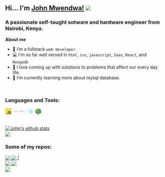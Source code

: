 ## Hi... I'm [John Mwendwa!](https://johnmwendwa)  <img src="https://raw.githubusercontent.com/MartinHeinz/MartinHeinz/master/wave.gif" width="20px"> 

### A passionate self-taught sotware and hardware engineer from Nairobi, Kenya.

**About me**

- 👯 I’m a fullstack `web developer`.
- 💻 I'm so far well versed in `html`, `css`, `javascript`, `Saas`, `React`, and `Mongodb`
- 💉 I love coming up with solutions to problems that affect our every day life.
- 🔭 I’m currently learning more about mysql database.

<br>

### **Languages and Tools:**  

<code><img height="20"  src="https://raw.githubusercontent.com/github/explore/80688e429a7d4ef2fca1e82350fe8e3517d3494d/topics/javascript/javascript.png"></code>
<code><img height="20" src="https://raw.githubusercontent.com/github/explore/80688e429a7d4ef2fca1e82350fe8e3517d3494d/topics/express/express.png"></code>
<code><img height="20" src="https://raw.githubusercontent.com/github/explore/80688e429a7d4ef2fca1e82350fe8e3517d3494d/topics/mongodb/mongodb.png"></code>
<code><img height="20" src="https://raw.githubusercontent.com/github/explore/80688e429a7d4ef2fca1e82350fe8e3517d3494d/topics/react/react.png"></code>
<code><img height="20" src="https://raw.githubusercontent.com/github/explore/80688e429a7d4ef2fca1e82350fe8e3517d3494d/topics/nodejs/nodejs.png"></code>    

<br />

<a href="https://github.com/johnmwendwa">
 <img align="center" src="https://github-readme-stats.vercel.app/api?username=johnmwendwa&show_icons=true&theme=codeSTACKr&line_height=27" alt="John's github stats"/>

 <br />

<a href="https://github.com/johnmwendwa">
  <img align="center" src="https://github-readme-stats.vercel.app/api/top-langs/?username=johnmwendwa&theme=codeSTACKr&hide_langs_below=1" />
</a>

</a>
<br />


### Some of my repos:


<a href="https://github.com/johnmwendwa/multiplication-table">
  <img align="center" src="https://github-readme-stats.vercel.app/api/pin/?username=johnmwendwa&repo=multiplication-table&theme=codeSTACKr" />
</a> 
<a href="https://github.com/johnmwendwa/photo-gallery"><img align="center" src="https://github-readme-stats.vercel.app/api/pin/?username=johnmwendwa&repo=photo-gallery&theme=codeSTACKr" />
</a> |

<br />

<a href="https://github.com/johnmwendwa/materialize-preloaders">
  <img align="center" src="https://github-readme-stats.vercel.app/api/pin/?username=johnmwendwa&repo=materialize-preloaders&theme=codeSTACKr" />
</a>
<a href="https://github.com/johnmwendwa/Responsive-navbar-and-Sticky-footer">
  <img align="center" src="https://github-readme-stats.vercel.app/api/pin/?username=johnmwendwa&repo=Responsive-navbar-and-Sticky-footer&theme=codeSTACKr" />
</a>

<br />

<a href="https://github.com/johnmwendwa/aviation">
 <img align="center" src="https://github-readme-stats.vercel.app/api/pin/?username=johnmwendwa&repo=aviation&theme=codeSTACKr" />
</a>


